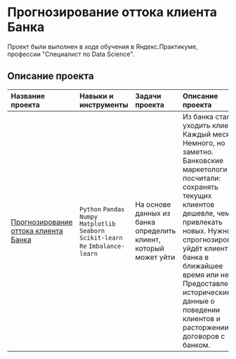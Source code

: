 # Прогнозирование оттока клиента Банка
Проект были выполнен в ходе обучения в Яндекс.Практикуме, профессии "Специалист по Data Science".

## Описание проекта
| Название проекта | Навыки и инструменты | Задачи проекта | Описание проекта|
| :---------------------- | :---------------------- | :---------------------- | :---------------------- |
| [Прогнозирование оттока клиента Банка](https://github.com/Urchien/Yandex_Practicum/blob/main/7.%20%D0%9F%D1%80%D0%BE%D0%B3%D0%BD%D0%BE%D0%B7%D0%B8%D1%80%D0%BE%D0%B2%D0%B0%D0%BD%D0%B8%D0%B5%20%D0%BE%D1%82%D1%82%D0%BE%D0%BA%D0%B0%20%D0%BA%D0%BB%D0%B8%D0%B5%D0%BD%D1%82%D0%B0%20%D0%91%D0%B0%D0%BD%D0%BA%D0%B0/bank_turnover.ipynb) | `Python` `Pandas` `Numpy` `Matplotlib` `Seaborn` `Scikit-learn` `Re` `Imbalance-learn` | На основе данных из банка определить клиент, который может уйти | Из банка стали уходить клиенты. Каждый месяц. Немного, но заметно. Банковские маркетологи посчитали: сохранять текущих клиентов дешевле, чем привлекать новых. Нужно спрогнозировать, уйдёт клиент из банка в ближайшее время или нет. Предоставлены исторические данные о поведении клиентов и расторжении договоров с банком. |